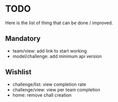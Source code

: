 # TODO

Here is the list of thing that can be done / improved.

## Mandatory

* team/view: add link to start working
* model/challenge: add minimum api version

## Wishlist

* challenge/list: view completion rate
* challenge/view: view per team completion
* home: remove chall creation

